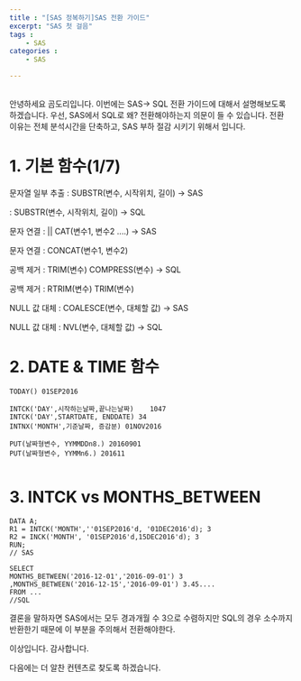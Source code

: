 ```yaml
---
title : "[SAS 정복하기]SAS 전환 가이드"
excerpt: "SAS 첫 걸음"
tags : 
    - SAS
categories : 
    - SAS

---
```

<br>
안녕하세요 곰도리입니다.   
이번에는 SAS-> SQL 전환 가이드에 대해서 설명해보도록 하겠습니다.   
우선, SAS에서 SQL로 왜? 전환해야하는지 의문이 들 수 있습니다.
전환 이유는 전체 분석시간을 단축하고, SAS 부하 절감 시키기 위해서 입니다.


# 1. 기본 함수(1/7)

문자열 일부 추출
: SUBSTR(변수, 시작위치, 길이) 
 -> SAS

: SUBSTR(변수, 시작위치, 길이)
-> SQL

문자 연결
: || CAT(변수1, 변수2 ....)
->  SAS

문자 연결
: CONCAT(변수1, 변수2)

공백 제거
: TRIM(변수) COMPRESS(변수)
-> SQL

공백 제거
: RTRIM(변수) TRIM(변수)

NULL 값 대체
: COALESCE(변수, 대체할 값)
-> SAS

NULL 값 대체
: NVL(변수, 대체할 값)
-> SQL



# 2. DATE & TIME 함수

```
TODAY() 01SEP2016

INTCK('DAY',시작하는날짜,끝나는날짜)    1047
INTCK('DAY',STARTDATE, ENDDATE) 34
INTNX('MONTH',기준날짜, 증감분) 01NOV2016

PUT(날짜형변수, YYMMDDn8.) 20160901
PUT(날짜형변수, YYMMn6.) 201611


```




# 3. INTCK vs  MONTHS_BETWEEN
```
DATA A;
R1 = INTCK('MONTH',''01SEP2016'd, '01DEC2016'd); 3
R2 = INCK('MONTH', '01SEP2016'd,15DEC2016'd); 3
RUN;
// SAS
```

```
SELECT
MONTHS_BETWEEN('2016-12-01','2016-09-01') 3
,MONTHS_BETWEEN('2016-12-15','2016-09-01') 3.45....
FROM ...
//SQL
```

결론을 말하자면 SAS에서는 모두 경과개월 수 3으로 수렴하지만
SQL의 경우 소수까지 반환한기 때문에 이 부분을 주의해서 전환해야한다.

이상입니다.
감사합니다.

다음에는 더 알찬 컨텐츠로 찾도록 하겠습니다.

